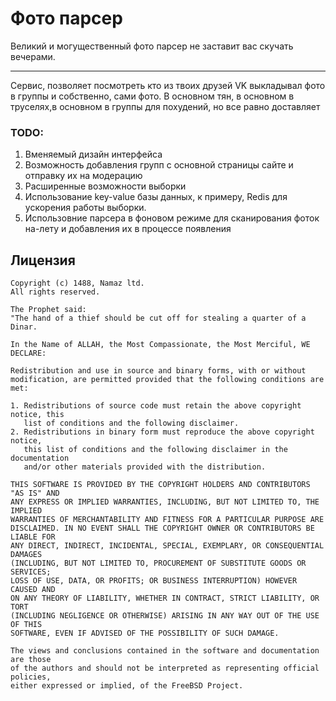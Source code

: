 Фото парсер
===================

Великий и могущественный фото парсер не заставит вас скучать вечерами.

----------------------------------------------------------------------------------------------------------------------------------

Сервис, позволяет посмотреть кто из твоих друзей VK выкладывал фото в группы и собственно, сами фото.
В основном тян, в основном в труселях,в основном в группы для похудений, но все равно доставляет

### TODO:
1. Вменяемый дизайн интерфейса
2. Возможность добавления групп с основной страницы сайте и отправку их на модерацию
3. Расширенные возможности выборки
4. Использование key-value базы данных, к примеру, Redis для ускорения работы выборки.
5. Использовние парсера в фоновом режиме для сканирования фоток на-лету и добавления их в процессе появления

Лицензия
----

    Copyright (c) 1488, Namaz ltd.
    All rights reserved.

    The Prophet said:
    "The hand of a thief should be cut off for stealing a quarter of a Dinar.

    In the Name of ALLAH, the Most Compassionate, the Most Merciful, WE DECLARE:

    Redistribution and use in source and binary forms, with or without
    modification, are permitted provided that the following conditions are met:

    1. Redistributions of source code must retain the above copyright notice, this
       list of conditions and the following disclaimer.
    2. Redistributions in binary form must reproduce the above copyright notice,
       this list of conditions and the following disclaimer in the documentation
       and/or other materials provided with the distribution.

    THIS SOFTWARE IS PROVIDED BY THE COPYRIGHT HOLDERS AND CONTRIBUTORS "AS IS" AND
    ANY EXPRESS OR IMPLIED WARRANTIES, INCLUDING, BUT NOT LIMITED TO, THE IMPLIED
    WARRANTIES OF MERCHANTABILITY AND FITNESS FOR A PARTICULAR PURPOSE ARE
    DISCLAIMED. IN NO EVENT SHALL THE COPYRIGHT OWNER OR CONTRIBUTORS BE LIABLE FOR
    ANY DIRECT, INDIRECT, INCIDENTAL, SPECIAL, EXEMPLARY, OR CONSEQUENTIAL DAMAGES
    (INCLUDING, BUT NOT LIMITED TO, PROCUREMENT OF SUBSTITUTE GOODS OR SERVICES;
    LOSS OF USE, DATA, OR PROFITS; OR BUSINESS INTERRUPTION) HOWEVER CAUSED AND
    ON ANY THEORY OF LIABILITY, WHETHER IN CONTRACT, STRICT LIABILITY, OR TORT
    (INCLUDING NEGLIGENCE OR OTHERWISE) ARISING IN ANY WAY OUT OF THE USE OF THIS
    SOFTWARE, EVEN IF ADVISED OF THE POSSIBILITY OF SUCH DAMAGE.

    The views and conclusions contained in the software and documentation are those
    of the authors and should not be interpreted as representing official policies,
    either expressed or implied, of the FreeBSD Project.
